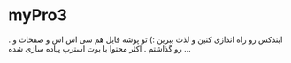 # myPro3
.  ایندکس رو راه اندازی کنین و لذت ببرین :) تو پوشه فایل هم سی اس اس و صفحات  و ... رو گذاشتم . اکثر محتوا با بوت استرپ پیاده سازی شده 
